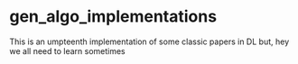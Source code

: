 # gen_algo_implementations
This is an umpteenth implementation of some classic papers in DL but, hey we all need to learn sometimes
